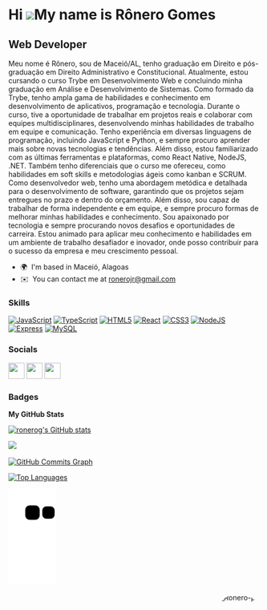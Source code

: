 Hi ![](https://user-images.githubusercontent.com/18350557/176309783-0785949b-9127-417c-8b55-ab5a4333674e.gif)My name is Rônero Gomes
====================================================================================================================================

Web Developer
-------------

Meu nome é Rônero, sou de Maceió/AL, tenho graduação em Direito e pós-graduação em Direito Administrativo e Constitucional. Atualmente, estou cursando o curso Trybe em Desenvolvimento Web e concluindo minha graduação em Análise e Desenvolvimento de Sistemas. Como formado da Trybe, tenho ampla gama de habilidades e conhecimento em desenvolvimento de aplicativos, programação e tecnologia. Durante o curso, tive a oportunidade de trabalhar em projetos reais e colaborar com equipes multidisciplinares, desenvolvendo minhas habilidades de trabalho em equipe e comunicação. Tenho experiência em diversas linguagens de programação, incluindo JavaScript e Python, e sempre procuro aprender mais sobre novas tecnologias e tendências. Além disso, estou familiarizado com as últimas ferramentas e plataformas, como React Native, NodeJS, .NET. Também tenho diferenciais que o curso me ofereceu, como habilidades em soft skills e metodologias ágeis como kanban e SCRUM. Como desenvolvedor web, tenho uma abordagem metódica e detalhada para o desenvolvimento de software, garantindo que os projetos sejam entregues no prazo e dentro do orçamento. Além disso, sou capaz de trabalhar de forma independente e em equipe, e sempre procuro formas de melhorar minhas habilidades e conhecimento. Sou apaixonado por tecnologia e sempre procurando novos desafios e oportunidades de carreira. Estou animado para aplicar meu conhecimento e habilidades em um ambiente de trabalho desafiador e inovador, onde posso contribuir para o sucesso da empresa e meu crescimento pessoal.

* 🌍  I'm based in Maceió, Alagoas
* ✉️  You can contact me at [ronerojr@gmail.com](mailto:ronerojr@gmail.com)

### Skills


<p align="left">
<a href="https://developer.mozilla.org/en-US/docs/Web/JavaScript" target="_blank" rel="noreferrer"><img src="https://raw.githubusercontent.com/danielcranney/readme-generator/main/public/icons/skills/javascript-colored.svg" width="36" height="36" alt="JavaScript" /></a>
<a href="https://www.typescriptlang.org/" target="_blank" rel="noreferrer"><img src="https://raw.githubusercontent.com/danielcranney/readme-generator/main/public/icons/skills/typescript-colored.svg" width="36" height="36" alt="TypeScript" /></a>
<a href="https://developer.mozilla.org/en-US/docs/Glossary/HTML5" target="_blank" rel="noreferrer"><img src="https://raw.githubusercontent.com/danielcranney/readme-generator/main/public/icons/skills/html5-colored.svg" width="36" height="36" alt="HTML5" /></a>
<a href="https://reactjs.org/" target="_blank" rel="noreferrer"><img src="https://raw.githubusercontent.com/danielcranney/readme-generator/main/public/icons/skills/react-colored.svg" width="36" height="36" alt="React" /></a>
<a href="https://www.w3.org/TR/CSS/#css" target="_blank" rel="noreferrer"><img src="https://raw.githubusercontent.com/danielcranney/readme-generator/main/public/icons/skills/css3-colored.svg" width="36" height="36" alt="CSS3" /></a>
<a href="https://nodejs.org/en/" target="_blank" rel="noreferrer"><img src="https://raw.githubusercontent.com/danielcranney/readme-generator/main/public/icons/skills/nodejs-colored.svg" width="36" height="36" alt="NodeJS" /></a>
<a href="https://expressjs.com/" target="_blank" rel="noreferrer"><img src="https://raw.githubusercontent.com/danielcranney/readme-generator/main/public/icons/skills/express-colored.svg" width="36" height="36" alt="Express" /></a>
<a href="https://www.mysql.com/" target="_blank" rel="noreferrer"><img src="https://raw.githubusercontent.com/danielcranney/readme-generator/main/public/icons/skills/mysql-colored.svg" width="36" height="36" alt="MySQL" /></a>
</p>


### Socials

<p align="left"> <a href="https://www.github.com/ronerog" target="_blank" rel="noreferrer"><img src="https://raw.githubusercontent.com/danielcranney/readme-generator/main/public/icons/socials/github.svg" width="32" height="32" /></a> <a href="http://www.instagram.com/ronero.g" target="_blank" rel="noreferrer"><img src="https://raw.githubusercontent.com/danielcranney/readme-generator/main/public/icons/socials/instagram.svg" width="32" height="32" /></a> <a href="https://www.linkedin.com/in/ronero-gomes" target="_blank" rel="noreferrer"><img src="https://raw.githubusercontent.com/danielcranney/readme-generator/main/public/icons/socials/linkedin.svg" width="32" height="32" /></a></p>

### Badges

<b>My GitHub Stats</b>

<a href="http://www.github.com/ronerog"><img src="https://github-readme-stats.vercel.app/api?username=ronerog&show_icons=true&hide=&count_private=true&title_color=0891b2&text_color=ffffff&icon_color=0891b2&bg_color=1c1917&hide_border=true&show_icons=true" alt="ronerog's GitHub stats" /></a>

<a href="http://www.github.com/ronerog"><img src="https://github-readme-streak-stats.herokuapp.com/?user=ronerog&stroke=ffffff&background=1c1917&ring=0891b2&fire=0891b2&currStreakNum=ffffff&currStreakLabel=0891b2&sideNums=ffffff&sideLabels=ffffff&dates=ffffff&hide_border=true" /></a>

<a href="http://www.github.com/ronerog"><img src="https://github-readme-activity-graph.cyclic.app/graph?username=ronerog&bg_color=1c1917&color=ffffff&line=0891b2&point=ffffff&area_color=1c1917&area=true&hide_border=true&custom_title=GitHub%20Commits%20Graph" alt="GitHub Commits Graph" /></a>

<a href="https://github.com/ronerog" align="left"><img src="https://github-readme-stats.vercel.app/api/top-langs/?username=ronerog&langs_count=10&title_color=0891b2&text_color=ffffff&icon_color=0891b2&bg_color=1c1917&hide_border=true&locale=en&custom_title=Top%20%Languages" alt="Top Languages" /></a>
  
![Snake animation](https://github.com/ronerog/ronerog/blob/output/github-contribution-grid-snake.svg)
</div>
        <img align="right" alt="Ronero-pic" height="150" style="border-radius:50px;" src="https://media.discordapp.net/attachments/736974805760475217/969452638376714250/picasion.com_7db3aaa985d68a2eec9ded24d3d8fea3.gif">
</div>
